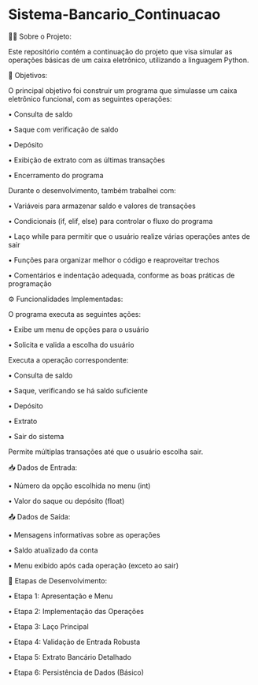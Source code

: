 # Sistema-Bancario_Continuacao

👩‍💻 Sobre o Projeto:

Este repositório contém a continuação do projeto que visa simular as operações básicas de um caixa eletrônico, utilizando a linguagem Python.

🎯 Objetivos:

O principal objetivo foi construir um programa que simulasse um caixa eletrônico funcional, com as seguintes operações:

• Consulta de saldo

• Saque com verificação de saldo

• Depósito

• Exibição de extrato com as últimas transações

• Encerramento do programa

Durante o desenvolvimento, também trabalhei com:

• Variáveis para armazenar saldo e valores de transações

• Condicionais (if, elif, else) para controlar o fluxo do programa

• Laço while para permitir que o usuário realize várias operações antes de sair

• Funções para organizar melhor o código e reaproveitar trechos

• Comentários e indentação adequada, conforme as boas práticas de programação

⚙️ Funcionalidades Implementadas:

O programa executa as seguintes ações:

• Exibe um menu de opções para o usuário

• Solicita e valida a escolha do usuário

Executa a operação correspondente:

• Consulta de saldo

• Saque, verificando se há saldo suficiente

• Depósito

• Extrato

• Sair do sistema

Permite múltiplas transações até que o usuário escolha sair.

📥 Dados de Entrada:

• Número da opção escolhida no menu (int)

• Valor do saque ou depósito (float)

📤 Dados de Saída:

• Mensagens informativas sobre as operações

• Saldo atualizado da conta

• Menu exibido após cada operação (exceto ao sair)

🔄 Etapas de Desenvolvimento:

• Etapa 1: Apresentação e Menu

• Etapa 2: Implementação das Operações

• Etapa 3: Laço Principal

• Etapa 4: Validação de Entrada Robusta

• Etapa 5: Extrato Bancário Detalhado

• Etapa 6: Persistência de Dados (Básico)
